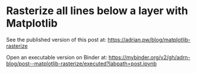 # Rasterize all lines below a layer with Matplotlib

See the published version of this post at: https://adrian.pw/blog/matplotlib-rasterize

Open an executable version on Binder at: https://mybinder.org/v2/gh/adrn-blog/post--matplotlib-rasterize/executed?labpath=post.ipynb
